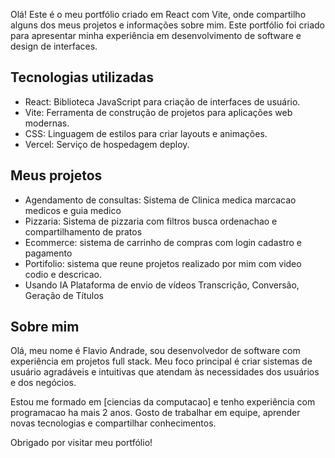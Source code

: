 Olá! Este é o meu portfólio criado em React com Vite, onde compartilho alguns dos meus projetos e informações sobre mim. Este portfólio foi criado para apresentar minha experiência em desenvolvimento de software e design de interfaces.

## Tecnologias utilizadas

- React: Biblioteca JavaScript para criação de interfaces de usuário.
- Vite: Ferramenta de construção de projetos para aplicações web modernas.
- CSS: Linguagem de estilos para criar layouts e animações.
- Vercel: Serviço de hospedagem  deploy.

## Meus projetos

- Agendamento de consultas: Sistema de Clinica medica marcacao medicos e guia medico
- Pizzaria: Sistema de pizzaria com filtros busca ordenachao e compartilhamento de pratos
- Ecommerce: sistema de carrinho de compras com login cadastro e pagamento
- Portifolio: sistema que reune projetos realizado por mim com video codio e descricao.
- Usando IA Plataforma de envio de vídeos Transcrição, Conversão, Geração de Títulos

## Sobre mim

Olá, meu nome é Flavio Andrade, sou desenvolvedor de software com experiência em projetos full stack. Meu foco principal é criar sistemas de usuário agradáveis e intuitivas que atendam às necessidades dos usuários e dos negócios.

Estou me formado em [ciencias da computacao] e tenho experiência com programacao ha mais 2 anos. Gosto de trabalhar em equipe, aprender novas tecnologias e compartilhar conhecimentos.

Obrigado por visitar meu portfólio!
